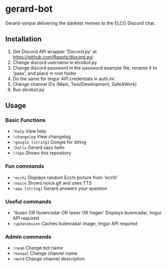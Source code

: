 # gerard-bot
Gerard-senpai delivering the dankest memes to the ELCO Discord chat.

## Installation
1. Get Discord API wrapper 'Discord.py' at https://github.com/Rapptz/discord.py/
2. Change discord username in elcobot.py
3. Change discord password in the password example file, rename it to 'pass', and place in root folder
4. Do the same for Imgur API credentials in auth.ini
5. Change channel IDs (Main, Test/Development, Safe4Work)
6. Run elcobot.py

## Usage
### Basic Functions
- `!help` View help
- `!changelog` View changelog 
- `!google [string]` Google for string
- `!hallo` Gerard says hello
- `!repo` Shows this repository

### Fun commands
- `!ecchi` Displays random Ecchi picture from 'ecchi'
- `!noice` Shows noice.gif and uses TTS
- `!aaa [string]` Gerard answers your question

### Useful commands
- `!buien OR !buienradar OR !weer OR !regen' Displays buienradar, Imgur API required
- `!updatebuien` Caches buienradar image, Imgur API required

### Admin commands
- `!naam` Change bot name
- `!kanaal` Change channel name
- `!motd` Change channel description



